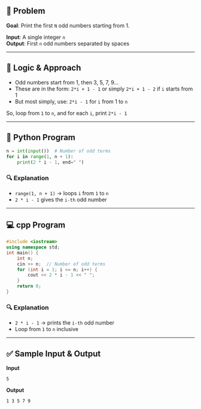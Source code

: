 ## 🧠 Problem

**Goal**: Print the first `N` odd numbers starting from 1.

**Input**: A single integer `n`  
**Output**: First `n` odd numbers separated by spaces

---

## 🧮 Logic & Approach

- Odd numbers start from 1, then 3, 5, 7, 9...
- These are in the form: `2*i + 1 - 1` or simply `2*i + 1 - 2` if `i` starts from 1
- But most simply, use: `2*i - 1` for `i` from 1 to `n`

So, loop from `1` to `n`, and for each `i`, print `2*i - 1`

---

## 🐍 Python Program

```python
n = int(input())  # Number of odd terms 
for i in range(1, n + 1):     
	print(2 * i - 1, end=" ")
```

### 🔍 Explanation

- `range(1, n + 1)` → loops `i` from `1` to `n`
- `2 * i - 1` gives the `i-th` odd number

---

## 💻 cpp Program

```cpp
#include <iostream> 
using namespace std;  
int main() {     
	int n;     
	cin >> n;  // Number of odd terms     
	for (int i = 1; i <= n; i++) {         
		cout << 2 * i - 1 << " ";     
	}     
	return 0; 
}
```

### 🔍 Explanation

- `2 * i - 1` → prints the `i-th` odd number
- Loop from `1` to `n` inclusive

---

## ✅ Sample Input & Output

**Input**

```
5
```

**Output**

```
1 3 5 7 9
```